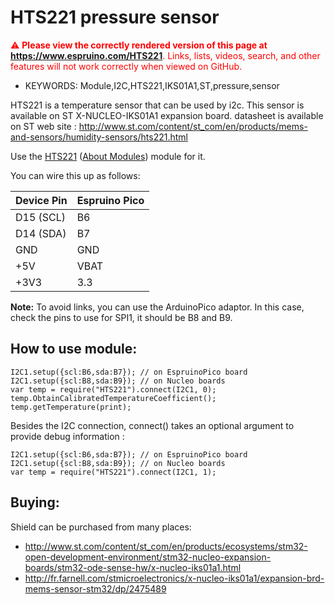 <!--- Copyright (c) 2016 ST Microelectronics. See the file LICENSE for copying permission. -->
HTS221 pressure sensor
======================

<span style="color:red">:warning: **Please view the correctly rendered version of this page at https://www.espruino.com/HTS221**. Links, lists, videos, search, and other features will not work correctly when viewed on GitHub.</span>

* KEYWORDS: Module,I2C,HTS221,IKS01A1,ST,pressure,sensor

HTS221 is a temperature sensor that can be used by i2c. This sensor is available on ST X-NUCLEO-IKS01A1 expansion board.
datasheet is available on ST web site : 
     http://www.st.com/content/st_com/en/products/mems-and-sensors/humidity-sensors/hts221.html

Use the [HTS221](/modules/HTS221.js) ([About Modules](/Modules)) module for it.

You can wire this up as follows:

| Device Pin | Espruino Pico |
| ---------- | ------------- |
| D15 (SCL)  | B6            |
| D14 (SDA)  | B7            |
| GND        | GND           |
| +5V        | VBAT          |
| +3V3       | 3.3           |

**Note:** To avoid links, you can use the ArduinoPico adaptor. In this case, check the pins to use for SPI1, it should be B8 and B9.

How to use module:
------------------

```
I2C1.setup({scl:B6,sda:B7}); // on EspruinoPico board
I2C1.setup({scl:B8,sda:B9}); // on Nucleo boards
var temp = require("HTS221").connect(I2C1, 0);
temp.ObtainCalibratedTemperatureCoefficient();
temp.getTemperature(print);
```

Besides the I2C connection, connect() takes an optional argument to provide debug information :
```
I2C1.setup({scl:B6,sda:B7}); // on EspruinoPico board
I2C1.setup({scl:B8,sda:B9}); // on Nucleo boards
var temp = require("HTS221").connect(I2C1, 1);
```

Buying:
-------

Shield can be purchased from many places:
* http://www.st.com/content/st_com/en/products/ecosystems/stm32-open-development-environment/stm32-nucleo-expansion-boards/stm32-ode-sense-hw/x-nucleo-iks01a1.html
* http://fr.farnell.com/stmicroelectronics/x-nucleo-iks01a1/expansion-brd-mems-sensor-stm32/dp/2475489

